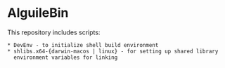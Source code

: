 # AlguileBin
This repository includes scripts:

    * DevEnv - to initialize shell build environment
    * shlibs.x64-{darwin-macos | linux} - for setting up shared library
      environment variables for linking
